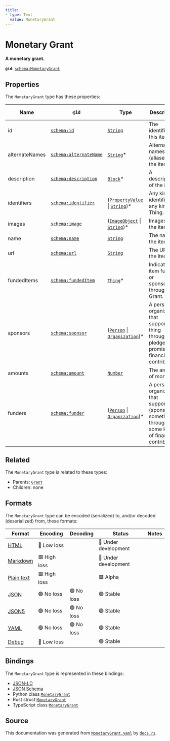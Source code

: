 ```yaml
---
title:
- type: Text
  value: MonetaryGrant
---
```


# Monetary Grant

**A monetary grant.**

**`@id`**: [`schema:MonetaryGrant`](https://schema.org/MonetaryGrant)

## Properties

The `MonetaryGrant` type has these properties:

| Name           | `@id`                                                      | Type                                                                                                                                                       | Description                                                                                               | Inherited from                                                                     |
| -------------- | ---------------------------------------------------------- | ---------------------------------------------------------------------------------------------------------------------------------------------------------- | --------------------------------------------------------------------------------------------------------- | ---------------------------------------------------------------------------------- |
| id             | [`schema:id`](https://schema.org/id)                       | [`String`](https://stencila.dev/docs/reference/schema/data/string)                                                                                         | The identifier for this item                                                                              | [`Entity`](https://stencila.dev/docs/reference/schema/other/entity)                |
| alternateNames | [`schema:alternateName`](https://schema.org/alternateName) | [`String`](https://stencila.dev/docs/reference/schema/data/string)*                                                                                        | Alternate names (aliases) for the item.                                                                   | [`Thing`](https://stencila.dev/docs/reference/schema/other/thing)                  |
| description    | [`schema:description`](https://schema.org/description)     | [`Block`](https://stencila.dev/docs/reference/schema/prose/block)*                                                                                         | A description of the item.                                                                                | [`Thing`](https://stencila.dev/docs/reference/schema/other/thing)                  |
| identifiers    | [`schema:identifier`](https://schema.org/identifier)       | ([`PropertyValue`](https://stencila.dev/docs/reference/schema/other/property-value) \| [`String`](https://stencila.dev/docs/reference/schema/data/string))* | Any kind of identifier for any kind of Thing.                                                             | [`Thing`](https://stencila.dev/docs/reference/schema/other/thing)                  |
| images         | [`schema:image`](https://schema.org/image)                 | ([`ImageObject`](https://stencila.dev/docs/reference/schema/works/image-object) \| [`String`](https://stencila.dev/docs/reference/schema/data/string))*    | Images of the item.                                                                                       | [`Thing`](https://stencila.dev/docs/reference/schema/other/thing)                  |
| name           | [`schema:name`](https://schema.org/name)                   | [`String`](https://stencila.dev/docs/reference/schema/data/string)                                                                                         | The name of the item.                                                                                     | [`Thing`](https://stencila.dev/docs/reference/schema/other/thing)                  |
| url            | [`schema:url`](https://schema.org/url)                     | [`String`](https://stencila.dev/docs/reference/schema/data/string)                                                                                         | The URL of the item.                                                                                      | [`Thing`](https://stencila.dev/docs/reference/schema/other/thing)                  |
| fundedItems    | [`schema:fundedItem`](https://schema.org/fundedItem)       | [`Thing`](https://stencila.dev/docs/reference/schema/other/thing)*                                                                                         | Indicates an item funded or sponsored through a Grant.                                                    | [`Grant`](https://stencila.dev/docs/reference/schema/other/grant)                  |
| sponsors       | [`schema:sponsor`](https://schema.org/sponsor)             | ([`Person`](https://stencila.dev/docs/reference/schema/other/person) \| [`Organization`](https://stencila.dev/docs/reference/schema/other/organization))*  | A person or organization that supports a thing through a pledge, promise, or financial contribution.      | [`Grant`](https://stencila.dev/docs/reference/schema/other/grant)                  |
| amounts        | [`schema:amount`](https://schema.org/amount)               | [`Number`](https://stencila.dev/docs/reference/schema/data/number)                                                                                         | The amount of money.                                                                                      | [`MonetaryGrant`](https://stencila.dev/docs/reference/schema/other/monetary-grant) |
| funders        | [`schema:funder`](https://schema.org/funder)               | ([`Person`](https://stencila.dev/docs/reference/schema/other/person) \| [`Organization`](https://stencila.dev/docs/reference/schema/other/organization))*  | A person or organization that supports (sponsors) something through some kind of financial contribution.  | [`MonetaryGrant`](https://stencila.dev/docs/reference/schema/other/monetary-grant) |

## Related

The `MonetaryGrant` type is related to these types:

- Parents: [`Grant`](https://stencila.dev/docs/reference/schema/other/grant)
- Children: none

## Formats

The `MonetaryGrant` type can be encoded (serialized) to, and/or decoded (deserialized) from, these formats:

| Format                                                           | Encoding       | Decoding     | Status                 | Notes |
| ---------------------------------------------------------------- | -------------- | ------------ | ---------------------- | ----- |
| [HTML](https://stencila.dev/docs/reference/formats/{name})       | 🔷 Low loss     |              | 🚧 Under development    |       |
| [Markdown](https://stencila.dev/docs/reference/formats/{name})   | 🟥 High loss    |              | 🚧 Under development    |       |
| [Plain text](https://stencila.dev/docs/reference/formats/{name}) | 🟥 High loss    |              | 🟥 Alpha                |       |
| [JSON](https://stencila.dev/docs/reference/formats/{name})       | 🟢 No loss      | 🟢 No loss    | 🟢 Stable               |       |
| [JSON5](https://stencila.dev/docs/reference/formats/{name})      | 🟢 No loss      | 🟢 No loss    | 🟢 Stable               |       |
| [YAML](https://stencila.dev/docs/reference/formats/{name})       | 🟢 No loss      | 🟢 No loss    | 🟢 Stable               |       |
| [Debug](https://stencila.dev/docs/reference/formats/{name})      | 🔷 Low loss     |              | 🟢 Stable               |       |

## Bindings

The `MonetaryGrant` type is represented in these bindings:

- [JSON-LD](https://stencila.dev/MonetaryGrant.jsonld)
- [JSON Schema](https://stencila.dev/MonetaryGrant.schema.json)
- Python class [`MonetaryGrant`](https://github.com/stencila/stencila/blob/main/python/stencila/types/monetary_grant.py)
- Rust struct [`MonetaryGrant`](https://github.com/stencila/stencila/blob/main/rust/schema/src/types/monetary_grant.rs)
- TypeScript class [`MonetaryGrant`](https://github.com/stencila/stencila/blob/main/typescript/src/types/MonetaryGrant.ts)

## Source

This documentation was generated from [`MonetaryGrant.yaml`](https://github.com/stencila/stencila/blob/main/schema/MonetaryGrant.yaml) by [`docs.rs`](https://github.com/stencila/stencila/blob/main/rust/schema-gen/src/docs.rs).